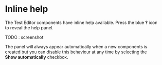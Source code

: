 # Inline help

The Test Editor components have inline help available. Press the blue **?** icon to reveal the help panel. 

TODO : screenshot

The panel will always appear automatically when a new components is created but you can disable this behaviour at any time by selecting the **Show automatically** checkbox.

